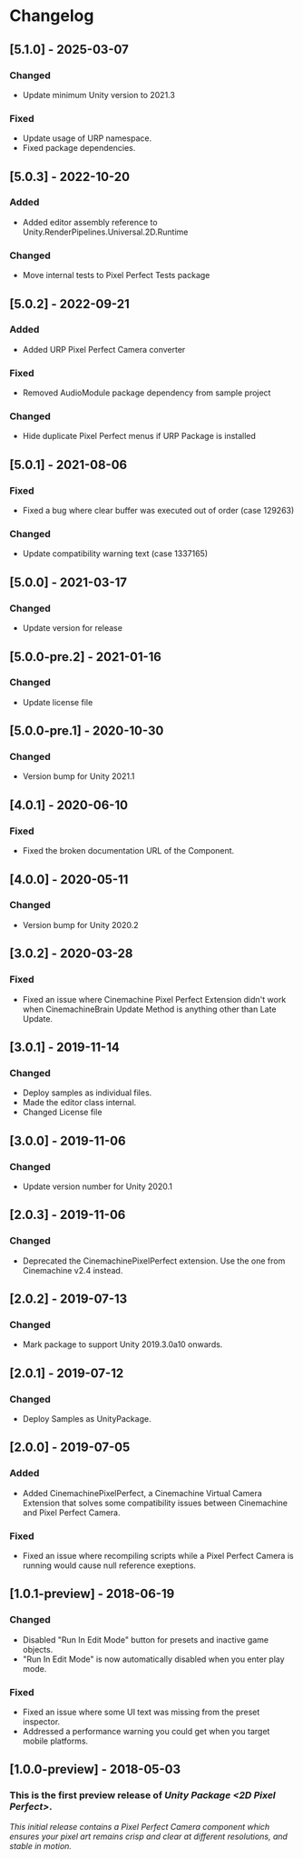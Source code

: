 # Changelog

## [5.1.0] - 2025-03-07
### Changed
- Update minimum Unity version to 2021.3

### Fixed
- Update usage of URP namespace.
- Fixed package dependencies.

## [5.0.3] - 2022-10-20
### Added
- Added editor assembly reference to Unity.RenderPipelines.Universal.2D.Runtime

### Changed
- Move internal tests to Pixel Perfect Tests package

## [5.0.2] - 2022-09-21
### Added
- Added URP Pixel Perfect Camera converter

### Fixed
- Removed AudioModule package dependency from sample project

### Changed
- Hide duplicate Pixel Perfect menus if URP Package is installed

## [5.0.1] - 2021-08-06
### Fixed
- Fixed a bug where clear buffer was executed out of order (case 129263)

### Changed
- Update compatibility warning text (case 1337165)

## [5.0.0] - 2021-03-17
### Changed
- Update version for release

## [5.0.0-pre.2] - 2021-01-16
### Changed
- Update license file

## [5.0.0-pre.1] - 2020-10-30
### Changed
- Version bump for Unity 2021.1

## [4.0.1] - 2020-06-10

### Fixed

- Fixed the broken documentation URL of the Component.

## [4.0.0] - 2020-05-11

### Changed
- Version bump for Unity 2020.2

## [3.0.2] - 2020-03-28

### Fixed

- Fixed an issue where Cinemachine Pixel Perfect Extension didn't work when CinemachineBrain Update Method is anything other than Late Update.

## [3.0.1] - 2019-11-14

### Changed
- Deploy samples as individual files.
- Made the editor class internal.
- Changed License file

## [3.0.0] - 2019-11-06

### Changed
- Update version number for Unity 2020.1

## [2.0.3] - 2019-11-06

### Changed

- Deprecated the CinemachinePixelPerfect extension. Use the one from Cinemachine v2.4 instead.

## [2.0.2] - 2019-07-13

### Changed

- Mark package to support Unity 2019.3.0a10 onwards.

## [2.0.1] - 2019-07-12

### Changed

- Deploy Samples as UnityPackage.

## [2.0.0] - 2019-07-05

### Added

- Added CinemachinePixelPerfect, a Cinemachine Virtual Camera Extension that solves some compatibility issues between Cinemachine and Pixel Perfect Camera.

### Fixed

- Fixed an issue where recompiling scripts while a Pixel Perfect Camera is running would cause null reference exeptions.

## [1.0.1-preview] - 2018-06-19

### Changed

- Disabled "Run In Edit Mode" button for presets and inactive game objects.
- "Run In Edit Mode" is now automatically disabled when you enter play mode.

### Fixed

- Fixed an issue where some UI text was missing from the preset inspector.
- Addressed a performance warning you could get when you target mobile platforms.

## [1.0.0-preview] - 2018-05-03

### This is the first preview release of *Unity Package \<2D Pixel Perfect\>*.

*This initial release contains a Pixel Perfect Camera component which ensures your pixel art remains crisp and clear at different resolutions, and stable in motion.*